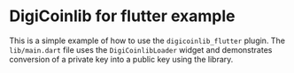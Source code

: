 # DigiCoinlib for flutter example

This is a simple example of how to use the `digicoinlib_flutter` plugin. The
`lib/main.dart` file uses the `DigiCoinlibLoader` widget and demonstrates conversion
of a private key into a public key using the library.
